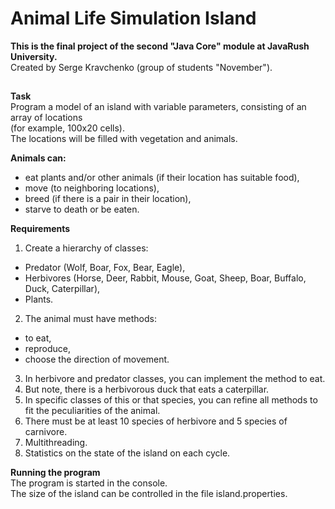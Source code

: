 # Animal Life Simulation Island<br>

**This is the final project of the second "Java Core" module at JavaRush University.**  <br>
Created by Serge Kravchenko (group of students "November").<br>
##
**Task**<br>
Program a model of an island with variable parameters, consisting of an array of locations <br>
(for example, 100x20 cells).<br> 
The locations will be filled with vegetation and animals.<br> 

**Animals can:**<br>
- eat plants and/or other animals (if their location has suitable food),
- move (to neighboring locations),
- breed (if there is a pair in their location),
- starve to death or be eaten.

**Requirements**<br>
1) Create a hierarchy of classes: 
- Predator (Wolf, Boar, Fox, Bear, Eagle), 
- Herbivores (Horse, Deer, Rabbit, Mouse, Goat, Sheep, Boar, Buffalo, Duck, Caterpillar), 
- Plants.
2) The animal must have methods:<br>
- to eat, 
- reproduce, 
- choose the direction of movement.<br>
3) In herbivore and predator classes, you can implement the method to eat. <br>
4) But note, there is a herbivorous duck that eats a caterpillar.<br>
5) In specific classes of this or that species, you can refine all methods to fit the peculiarities of the animal.<br>
6) There must be at least 10 species of herbivore and 5 species of carnivore.<br>
7) Multithreading.<br>
8) Statistics on the state of the island on each cycle.<br>

**Running the program**<br>
The program is started in the console.<br> 
The size of the island can be controlled in the file island.properties.<br>
